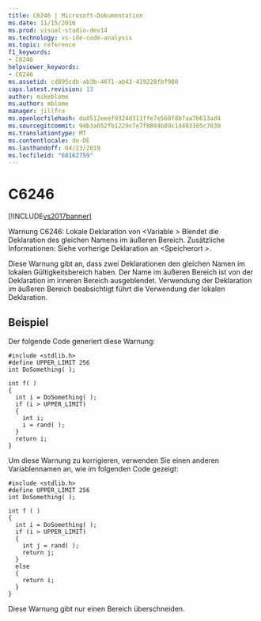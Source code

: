 ```yaml
---
title: C6246 | Microsoft-Dokumentation
ms.date: 11/15/2016
ms.prod: visual-studio-dev14
ms.technology: vs-ide-code-analysis
ms.topic: reference
f1_keywords:
- C6246
helpviewer_keywords:
- C6246
ms.assetid: cd895cdb-ab3b-4671-ab43-419228fbf980
caps.latest.revision: 13
author: mikeblome
ms.author: mblome
manager: jillfra
ms.openlocfilehash: da8512eeef9324d311ffe7e560f8b7aa7b613ad4
ms.sourcegitcommit: 94b3a052fb1229c7e7f8804b09c1d403385c7630
ms.translationtype: MT
ms.contentlocale: de-DE
ms.lasthandoff: 04/23/2019
ms.locfileid: "68162759"
---
```

# <a name="c6246"></a>C6246
[!INCLUDE[vs2017banner](../includes/vs2017banner.md)]

Warnung C6246: Lokale Deklaration von \<Variable > Blendet die Deklaration des gleichen Namens im äußeren Bereich. Zusätzliche Informationen: Siehe vorherige Deklaration an \<Speicherort >.  
  
 Diese Warnung gibt an, dass zwei Deklarationen den gleichen Namen im lokalen Gültigkeitsbereich haben. Der Name im äußeren Bereich ist von der Deklaration im inneren Bereich ausgeblendet. Verwendung der Deklaration im äußeren Bereich beabsichtigt führt die Verwendung der lokalen Deklaration.  
  
## <a name="example"></a>Beispiel  
 Der folgende Code generiert diese Warnung:  
  
```  
#include <stdlib.h>  
#define UPPER_LIMIT 256  
int DoSomething( );  
  
int f( )  
{  
  int i = DoSomething( );  
  if (i > UPPER_LIMIT)  
  {  
    int i;  
    i = rand( );  
  }  
  return i;  
}  
```  
  
 Um diese Warnung zu korrigieren, verwenden Sie einen anderen Variablennamen an, wie im folgenden Code gezeigt:  
  
```  
#include <stdlib.h>  
#define UPPER_LIMIT 256  
int DoSomething( );  
  
int f ( )  
{  
  int i = DoSomething( );  
  if (i > UPPER_LIMIT)  
  {  
    int j = rand( );  
    return j;  
  }  
  else  
  {  
    return i;  
  }  
}  
```  
  
 Diese Warnung gibt nur einen Bereich überschneiden.
